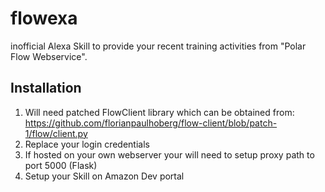 # flowexa
inofficial Alexa Skill to provide your recent training activities from "Polar Flow Webservice".

## Installation
1. Will need patched FlowClient library which can be obtained from:
 https://github.com/florianpaulhoberg/flow-client/blob/patch-1/flow/client.py
2. Replace your login credentials
3. If hosted on your own webserver your will need to setup proxy path to port 5000 (Flask)
4. Setup your Skill on Amazon Dev portal
